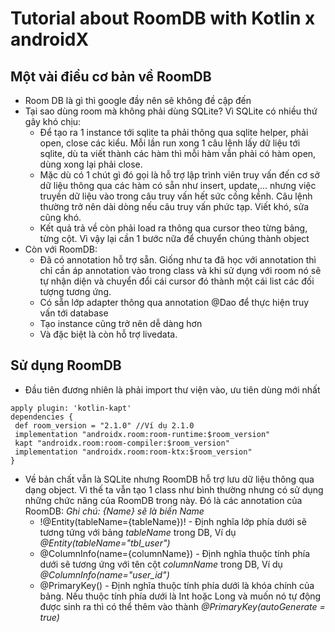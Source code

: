 # Tutorial about RoomDB with Kotlin x androidX
## Một vài điều cơ bản về RoomDB
* Room DB là gì thì google đầy nên sẽ không đề cập đến
* Tại sao dùng room mà không phải dùng SQLite? Vì SQLite có nhiều thứ gây khó chịu:
  * Để tạo ra 1 instance tới sqlite ta phải thông qua sqlite helper, phải open, close các kiểu. Mỗi lần run xong 1 câu lệnh lấy dữ liệu tới sqlite, dù ta viết thành các hàm thì mỗi hàm vẫn phải có hàm open, dùng xong lại phải close.
  * Mặc dù có 1 chút gì đó gọi là hỗ trợ lập trình viên truy vấn đến cơ sở dữ liệu thông qua các hàm có sẵn như insert, update,... nhưng việc truyền dữ liệu vào trong câu truy vấn hết sức cồng kềnh. Câu lệnh thường trở nên dài dòng nếu câu truy vấn phức tạp. Viết khó, sửa cũng khó.
  * Kết quả trả về còn phải load ra thông qua cursor theo từng bảng, từng cột. Vì vậy lại cần 1 bước nữa để chuyển chúng thành object
* Còn với RoomDB:
  * Đã có annotation hỗ trợ sẵn. Giống như ta đã học với annotation thì chỉ cần áp annotation vào trong class và khi sử dụng với room nó sẽ tự nhận diện và chuyển đổi cái cursor đó thành một cái list các đối tượng tương ứng.
  * Có sẵn lớp adapter thông qua annotation @Dao để thực hiện truy vấn tới database
  * Tạo instance cũng trở nên dễ dàng hơn
  * Và đặc biệt là còn hỗ trợ livedata.
## Sử dụng RoomDB
* Đầu tiên đương nhiên là phải import thư viện vào, ưu tiên dùng mới nhất
```
apply plugin: 'kotlin-kapt'
dependencies {
 def room_version = "2.1.0" //Ví dụ 2.1.0
 implementation "androidx.room:room-runtime:$room_version"
 kapt "androidx.room:room-compiler:$room_version"
 implementation "androidx.room:room-ktx:$room_version"
}
```
* Về bản chất vẫn là SQLite nhưng RoomDB hỗ trợ lưu dữ liệu thông qua dạng object. Vì thế ta vẫn tạo 1 class như bình thường nhưng có sử dụng những chức năng của RoomDB trong này. Đó là các annotation của RoomDB:
  *Ghi chú: {Name} sẽ là biến Name*
  * !@Entity(tableName={tableName})! - Định nghĩa lớp phía dưới sẽ tương tứng với bảng *tableName* trong DB, Ví dụ *@Entity(tableName="tbl_user")*
  * @ColumnInfo(name={columnName}) - Định nghĩa thuộc tính phía dưới sẽ tương ứng với tên cột *columnName* trong DB, Ví dụ *@ColumnInfo(name="user_id")*
  * @PrimaryKey() - Định nghĩa thuộc tính phía dưới là khóa chính của bảng. Nếu thuộc tính phía dưới là Int hoặc Long và muốn nó tự động được sinh ra thì có thể thêm vào thành *@PrimaryKey(autoGenerate = true)*
  
